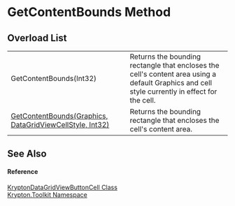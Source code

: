 # GetContentBounds Method


## Overload List
<table>
<tr>
<td>GetContentBounds(Int32)</td>
<td>Returns the bounding rectangle that encloses the cell's content area using a default Graphics and cell style currently in effect for the cell.</td></tr>
<tr>
<td><a href="e903d1fe-a565-6ce3-1ee0-db5bb0cf77f2.md">GetContentBounds(Graphics, DataGridViewCellStyle, Int32)</a></td>
<td>Returns the bounding rectangle that encloses the cell's content area.</td></tr>
</table>

## See Also


#### Reference
<a href="0b215802-1716-f1ca-995c-62d7fd8a6cc5.md">KryptonDataGridViewButtonCell Class</a>  
<a href="79d2eac2-21f4-54ff-7552-b20c33c30600.md">Krypton.Toolkit Namespace</a>  
